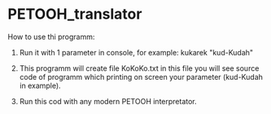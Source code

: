 PETOOH_translator
=================

How to use thi programm:
1. Run it with 1 parameter in console, for example:
kukarek "kud-Kudah"

2. This programm will create file KoKoKo.txt
in this file you will see source code of programm which printing on screen your parameter (kud-Kudah in example).

3. Run this cod with any modern PETOOH interpretator. 
